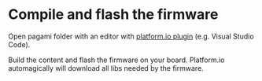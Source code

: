 # Compile and flash the firmware

Open pagami folder with an editor with [platform.io plugin](https://platformio.org/platformio-ide) (e.g. Visual Studio Code).

Build the content and flash the firmware on your board. Platform.io automagically will download all libs needed by the firmware.

